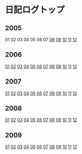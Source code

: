 # 日記ログトップ

## 2005

01
02
03
04
05
06
07
[08](/log/200508.html)
[09](/log/200509.html)
[10](/log/200510.html)
[11](/log/200511.html)
[12](/log/200512.html)

## 2006

[01](/log/200601.html)
[02](/log/200602.html)
[03](/log/200603.html)
[04](/log/200604.html)
[05](/log/200605.html)
[06](/log/200606.html)
[07](/log/200607.html)
[08](/log/200608.html)
[09](/log/200609.html)
[10](/log/200610.html)
[11](/log/200611.html)
[12](/log/200612.html)

## 2007

[01](/log/200701.html)
[02](/log/200702.html)
[03](/log/200703.html)
[04](/log/200704.html)
[05](/log/200705.html)
[06](/log/200706.html)
[07](/log/200707.html)
[08](/log/200708.html)
[09](/log/200709.html)
[10](/log/200710.html)
[11](/log/200711.html)
[12](/log/200712.html)

## 2008

[01](/log/200801.html)
[02](/log/200802.html)
[03](/log/200803.html)
[04](/log/200804.html)
[05](/log/200805.html)
[06](/log/200806.html)
[07](/log/200807.html)
[08](/log/200808.html)
[09](/log/200809.html)
[10](/log/200810.html)
[11](/log/200811.html)
[12](/log/200812.html)

## 2009

[01](/log/200901.html)
[02](/log/200902.html)
[03](/log/200903.html)
[04](/log/200904.html)
[05](/log/200905.html)
[06](/log/200906.html)
[07](/log/200907.html)
[08](/log/200908.html)
[09](/log/200909.html)
[10](/log/200910.html)
[11](/log/200911.html)
[12](/log/200912.html)
